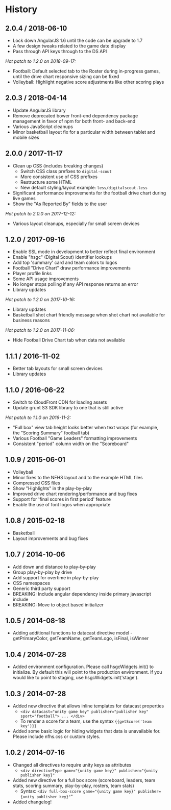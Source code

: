 # History

## 2.0.4 / 2018-06-10

* Lock down AngularJS 1.6 until the code can be upgrade to 1.7
* A few design tweaks related to the game date display
* Pass through API keys through to the DS API

*Hot patch to 1.2.0 on 2018-09-17:*

* Football: Default selected tab to the Roster during in-progress games, until the drive chart responsive sizing can be fixed
* Volleyball: Highlight negative score adjustments like other scoring plays

## 2.0.3 / 2018-04-14

* Update AngularJS library
* Remove deprecated bower front-end dependency package management in favor of npm for both front- and back-end
* Various JavaScript cleanups
* Minor basketball layout fix for a particular width between tablet and mobile sizes

## 2.0.0 / 2017-11-17

* Clean up CSS (includes breaking changes)
  * Switch CSS class prefixes to `digital-scout`
  * More consistent use of CSS prefixes
  * Restructure some HTML
  * New default styling/layout example: `less/digitalscout.less`
* Significant performance improvements for the football drive chart during live games
* Show the "As Reported By" fields to the user

*Hot patch to 2.0.0 on 2017-12-12:*

* Various layout cleanups, especially for small screen devices

## 1.2.0 / 2017-09-16

* Enable SSL mode in development to better reflect final environment
* Enable "hsgc" (Digital Scout) identifier lookups
* Add top 'summary' card and team colors to logos
* Football "Drive Chart" draw performance improvements
* Player profile links
* Some API usage improvements
* No longer stops polling if any API response returns an error
* Library updates

*Hot patch to 1.2.0 on 2017-10-16:*

* Library updates
* Basketball shot chart friendly message when shot chart not available for business reasons

*Hot patch to 1.2.0 on 2017-11-06:*

* Hide Football Drive Chart tab when data not available

## 1.1.1 / 2016-11-02

* Better tab layouts for small screen devices
* Library updates

## 1.1.0 / 2016-06-22

* Switch to CloudFront CDN for loading assets
* Update grunt S3 SDK library to one that is still active

*Hot patch to 1.1.0 on 2016-11-2:*

* "Full box" view tab height looks better when text wraps (for example, the "Scoring Summary" football tab)
* Various Football "Game Leaders" formatting improvements
* Consistent "period" column width on the "Scoreboard"

## 1.0.9 / 2015-06-01

* Volleyball
* Minor fixes to the NFHS layout and to the example HTML files
* Compressed CSS files
* Show "Highlights" in the play-by-play
* Improved drive chart rendering/performance and bug fixes
* Support for 'final scores in first period' feature
* Enable the use of font logos when appropriate

## 1.0.8 / 2015-02-18

* Basketball
* Layout improvements and bug fixes

## 1.0.7 / 2014-10-06

* Add down and distance to play-by-play
* Group play-by-play by drive
* Add support for overtime in play-by-play
* CSS namespaces
* Generic third party support
* BREAKING: Include angular dependency inside primary javascript include
* BREAKING: Move to object based initializer

## 1.0.5 / 2014-08-18

* Adding additional functions to datacast directive model - getPrimaryColor, getTeamName, getTeamLogo, isFinal, isWinner

## 1.0.4 / 2014-07-28

* Added environment configuration.  Please call hsgcWidgets.init() to initialize.  By default this will point to the production environment.  If you would like to point to staging, use hsgcWidgets.init('stage').

## 1.0.3 / 2014-07-28

* Added new directive that allows inline templates for datacast properties
  * `<div datacast="unity game key" publisher="publisher key" sport="football"> ... </div>`
  * To render a score for a team, use the syntax `{{getScore('team key')}}`
* Added some basic logic for hiding widgets that data is unavailable for.  Please include nfhs.css or custom styles.

## 1.0.2 / 2014-07-16

* Changed all directives to require unity keys as attributes
  * `<div directiveType game="{unity game key}" publisher="{unity publisher key}"`
* Added new directive for a full box score (scoreboard, leaders, team stats, scoring summary, play-by-play, rosters, team stats)
  * Syntax: `<div full-box-score game="{unity game key}" publisher={unity publisher key}"`"
* Added changelog!
